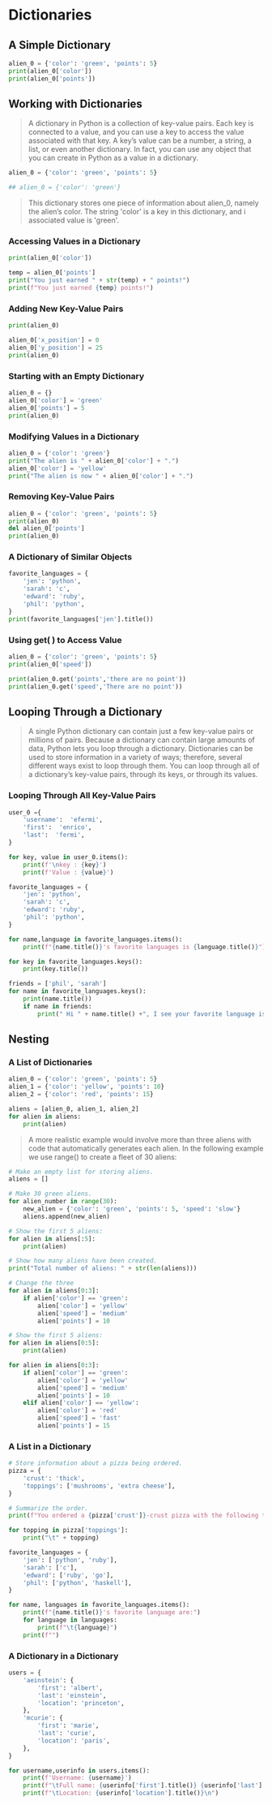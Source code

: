# Dictionaries

## A Simple Dictionary

```python
alien_0 = {'color': 'green', 'points': 5}
print(alien_0['color'])
print(alien_0['points'])
```

## Working with Dictionaries

> A dictionary in Python is a collection of key-value pairs. Each key is connected to a value, and you can use a key to
> access the value associated with that key. A key’s value can be a number, a string, a list, or even another
> dictionary.
> In fact, you can use any object that you can create in Python as a value in a dictionary.

```python
alien_0 = {'color': 'green', 'points': 5}
```

```python
## alien_0 = {'color': 'green'}
```

> This dictionary stores one piece of information about alien_0, namely the alien’s color. The string 'color' is a key
> in this dictionary, and i associated value is 'green'.

### Accessing Values in a Dictionary

```python
print(alien_0['color'])
```

```python
temp = alien_0['points']
print("You just earned " + str(temp) + " points!")
print(f"You just earned {temp} points!")
```

### Adding New Key-Value Pairs

```python
print(alien_0)
```

```python
alien_0['x_position'] = 0
alien_0['y_position'] = 25
print(alien_0)
```

### Starting with an Empty Dictionary

```python
alien_0 = {}
alien_0['color'] = 'green'
alien_0['points'] = 5
print(alien_0)
```

### Modifying Values in a Dictionary

```python
alien_0 = {'color': 'green'}
print("The alien is " + alien_0['color'] + ".")
alien_0['color'] = 'yellow'
print("The alien is now " + alien_0['color'] + ".")
```

### Removing Key-Value Pairs

```python
alien_0 = {'color': 'green', 'points': 5}
print(alien_0)
del alien_0['points']
print(alien_0)
```

### A Dictionary of Similar Objects

```python
favorite_languages = {
    'jen': 'python',
    'sarah': 'c',
    'edward': 'ruby',
    'phil': 'python',
}
print(favorite_languages['jen'].title())
```

### Using get( ) to Access Value

```python
alien_0 = {'color': 'green', 'points': 5}
print(alien_0['speed'])
```

```python
print(alien_0.get('points','there are no point'))
print(alien_0.get('speed','There are no point'))
```

## Looping Through a Dictionary

> A single Python dictionary can contain just a few key-value pairs or millions of pairs. Because a dictionary can
> contain large amounts of data, Python lets you loop through a dictionary. Dictionaries can be used to store
> information
> in a variety of ways; therefore, several different ways exist to loop through them. You can loop through all of a
> dictionary’s key-value pairs, through its keys, or through its values.

### Looping Through All Key-Value Pairs

```python
user_0 ={
    'username':  'efermi',
    'first':  'enrico',
    'last':  'fermi',
}
```

```python
for key, value in user_0.items():
    print(f'\nkey : {key}')
    print(f'Value : {value}')
```

```python
favorite_languages = {
    'jen': 'python',
    'sarah': 'c',
    'edward': 'ruby',
    'phil': 'python',
}
```

```python
for name,language in favorite_languages.items():
    print(f"{name.title()}'s favorite languages is {language.title()}")
```

```python
for key in favorite_languages.keys():
    print(key.title())
```

```python
friends = ['phil', 'sarah']
for name in favorite_languages.keys():
    print(name.title())
    if name in friends:
        print(" Hi " + name.title() +", I see your favorite language is " +favorite_languages[name].title() + "!")
```

## Nesting

### A List of Dictionaries

```python
alien_0 = {'color': 'green', 'points': 5}
alien_1 = {'color': 'yellow', 'points': 10}
alien_2 = {'color': 'red', 'points': 15}
```

```python
aliens = [alien_0, alien_1, alien_2]
for alien in aliens:
    print(alien)
```

> A more realistic example would involve more than three aliens with code that automatically generates each alien. In
> the following example we use range() to create a fleet of 30 aliens:

```python
# Make an empty list for storing aliens.
aliens = []
```

```python
# Make 30 green aliens.
for alien_number in range(30):
    new_alien = {'color': 'green', 'points': 5, 'speed': 'slow'}
    aliens.append(new_alien)
```

```python
# Show the first 5 aliens:
for alien in aliens[:5]:
    print(alien)

```

```python
# Show how many aliens have been created.
print("Total number of aliens: " + str(len(aliens)))
```

```python
# Change the three
for alien in aliens[0:3]:
    if alien['color'] == 'green':
        alien['color'] = 'yellow'
        alien['speed'] = 'medium'
        alien['points'] = 10
```

```python
# Show the first 5 aliens:
for alien in aliens[0:5]:
    print(alien)

```

```python
for alien in aliens[0:3]:
    if alien['color'] == 'green':
        alien['color'] = 'yellow'
        alien['speed'] = 'medium'
        alien['points'] = 10
    elif alien['color'] == 'yellow':
        alien['color'] = 'red'
        alien['speed'] = 'fast'
        alien['points'] = 15

```

### A List in a Dictionary

```python
# Store information about a pizza being ordered.
pizza = {
    'crust': 'thick',
    'toppings': ['mushrooms', 'extra cheese'],
}
```

```python
# Summarize the order.
print(f"You ordered a {pizza['crust']}-crust pizza with the following toppings:")

for topping in pizza['toppings']:
    print("\t" + topping)
```

```python
favorite_languages = {
    'jen': ['python', 'ruby'],
    'sarah': ['c'],
    'edward': ['ruby', 'go'],
    'phil': ['python', 'haskell'],
}

for name, languages in favorite_languages.items():
    print(f"{name.title()}'s favorite language are:")
    for language in languages:
        print(f"\t{language}")
    print(f"")
```

### A Dictionary in a Dictionary

```python
users = {
    'aeinstein': {
        'first': 'albert',
        'last': 'einstein',
        'location': 'princeton',
    },
    'mcurie': {
        'first': 'marie',
        'last': 'curie',
        'location': 'paris',
    },
}
```

```python
for username,userinfo in users.items():
    print(f'Username: {username}')
    print(f"\tFull name: {userinfo['first'].title()} {userinfo['last'].title()}")
    print(f"\tLocation: {userinfo['location'].title()}\n")
```
